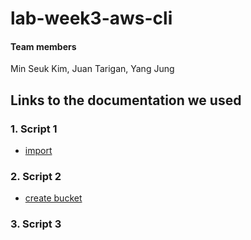 # lab-week3-aws-cli

#### Team members
Min Seuk Kim, Juan Tarigan, Yang Jung

## Links to the documentation we used 
### 1. Script 1
- [import](https://docs.aws.amazon.com/cli/latest/reference/ec2/import-key-pair.html)
### 2. Script 2
- [create bucket](https://awscli.amazonaws.com/v2/documentation/api/latest/reference/s3control/create-bucket.html)
### 3. Script **3**